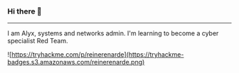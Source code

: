 ### Hi there 👋
___

I am Alyx, systems and networks admin. I'm learning to become a cyber specialist Red Team.

![https://tryhackme.com/p/reinerenarde](https://tryhackme-badges.s3.amazonaws.com/reinerenarde.png)
